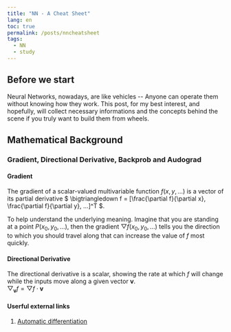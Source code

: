 ```yaml
---
title: "NN - A Cheat Sheet"
lang: en
toc: true
permalink: /posts/nncheatsheet
tags:
  - NN
  - study
---
```

## Before we start
Neural Networks, nowadays, are like vehicles -- Anyone can operate them without knowing how they work. This post, for my best interest, and hopefully, will collect necessary informations and the concepts behind the scene if you truly want to build them from wheels.

## Mathematical Background
### Gradient, Directional Derivative, Backprob and Audograd
#### Gradient
The gradient of a scalar-valued multivariable function $f(x,y, ...)$ is a vector of its partial derivative
$ \bigtriangledown f = [\frac{\partial f}{\partial x}, \frac{\partial f}{\partial y}, ...]^T $.

To help understand the underlying meaning. Imagine that you are standing at a point $P(x_0, y_0, ...)$, then the gradient $\bigtriangledown f(x_0, y_0, ...)$ tells you the direction to which you should travel along that can increase the value of $f$ most quickly.

#### Directional Derivative
The directional derivative is a scalar, showing the rate at which $f$ will change while the inputs move along a given vector $\textbf{v}$.<br/>
$\bigtriangledown_{\textbf{v}} f = \bigtriangledown f \cdot \textbf{v}$

#### Userful external links
1. [Automatic differentiation](https://en.wikipedia.org/wiki/Automatic_differentiation#/Reverse_accumulation)